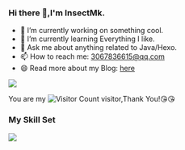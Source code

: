 ### Hi there 👋,I'm InsectMk.

- 🔭 I’m currently working on something cool.
- 🌱 I’m currently learning Everything I like.
- 💬 Ask me about anything related to Java/Hexo.
- 📫 How to reach me: 3067836615@qq.com
- 😄 Read more about my Blog: [here](https://insectmk.cn)

![](https://github-readme-stats.vercel.app/api?username=insectmk&show_icons=true&theme=transparent)

You are my ![Visitor Count](https://profile-counter.glitch.me/insectmk/count.svg) visitor,Thank You!:kissing_heart::kissing_heart:

### My Skill Set

![](https://img.shields.io/badge/Java-ED8B00?style=for-the-badge&logo=openjdk&logoColor=white)
